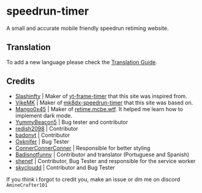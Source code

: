 # speedrun-timer

A small and accurate mobile friendly speedrun retiming website.

## Translation

To add a new language please check the [Translation Guide](./translation.md).

## Credits

* [Slashinfty](https://github.com/slashinfty) | Maker of [yt-frame-timer](https://github.com/slashinfty/yt-frame-timer) that this site was inspired from.
* [VikeMK](https://github.com/VikeMK) | Maker of [mk8dx-speedrun-timer](https://mk8dx-speedrun-timer.azurewebsites.net/) that this site was based on.
* [Mango0x45](https://github.com/Mango0x45) | Maker of [retime.mcbe.wtf](https://github.com/Mango0x45/retime.mcbe.wtf). It helped me learn how to implement dark mode.
* [YummyBeacon5](https://github.com/YummyBacon5) | Bug tester and contributor
* [redish2098](https://github.com/redish2098) | Contributor
* [badonyt](https://github.com/badonyt) | Contributor
* [Oxknifer](https://github.com/zromick) | Bug Tester
* [ConnerConnerConner](https://github.com/ConnerConnerConner) | Responsible for better styling
* [Badisnotfunny](https://github.com/badonyt) | Contributor and translator (Portuguese and Spanish)
* [shenef](https://github.com/shenef) | Contributor, Bug Tester and responsible for the service worker
* [skycloudd](https://github.com/skycloudd) | Contributor and Bug Tester

If you think i forgot to credit you, make an issue or dm me on discord `AmineCrafter101`

